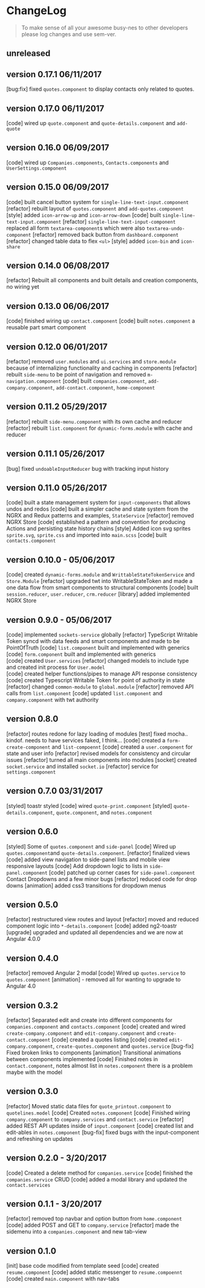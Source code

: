 # ChangeLog 
>To make sense of all your awesome busy-nes to other developers please log changes and use sem-ver. 

## unreleased

## version 0.17.1 06/11/2017
[bug:fix] fixed `quotes.component` to display contacts only related to quotes.

## version 0.17.0 06/11/2017
[code] wired up `quote.component` and `quote-details.component` and `add-quote`

## version 0.16.0 06/09/2017
[code] wired up `Companies.components`, `Contacts.components` and `UserSettings.component`

## version 0.15.0 06/09/2017
[code] built cancel button system for `single-line-text-input.component`
[refactor] rebuilt layout of `quotes.component` and `add-quotes.component`
[style] added `icon-arrow-up` and `icon-arrow-down`
[code] built `single-line-text-input.component`
[refactor] `single-line-text-input-component` replaced all form `textarea-component`s which were also `textarea-undo-component`
[refactor] removed back button from `dashboard.component`
[refactor] changed table data to flex `<ul>`
[style] added `icon-bin` and `icon-share`

## version 0.14.0 06/08/2017
[refactor] Rebuilt all components and built details and creation components, no wiring yet  

## version 0.13.0 06/06/2017
[code] finished wiring up `contact.component`
[code] built `notes.component` a reusable part smart component

## version 0.12.0 06/01/2017
[refactor] removed `user.modules` and `ui.services` and `store.module` because of internalizing functionality and caching in components
[refactor] rebuilt `side-menu` to be point of navigation and removed `m-navigation.component`
[code] built `companies.component`, `add-company.component`, `add-contact.component`, `home-component`
 
## version 0.11.2 05/29/2017
[refactor] rebuilt `side-menu.component` with its own cache and reducer
[refactor] rebuilt `list.component` for `dynamic-forms.module` with cache and reducer

## version 0.11.1 05/26/2017
[bug] fixed `undoableInputReducer` bug with tracking input history

## version 0.11.0 05/26/2017
[code] built a state management system for `input-components` that allows undos and redos
[code] built a simpler cache and state system from the NGRX and Redux patterns and examples, `StateService`
[refactor] removed NGRX Store
[code] established a pattern and convention for producing Actions and persisting state history chains
[style] Added icon svg sprites `sprite.svg`, `sprite.css` and imported into `main.scss`
[code] built `contacts.component` 

## version 0.10.0 - 05/06/2017
[code] created `dynamic-forms.module` and `WrittableStateTokenService` and `Store.Module`
[refactor] upgraded twt into WritableStateToken and made a one data flow from smart components to structural components 
[code] built `session.reducer`, `user.reducer`, `crm.reducer`
[library] added implemented NGRX Store

## version 0.9.0 - 05/06/2017
[code] implemented `sockets-service` globally
[refactor] TypeScript Writable Token syncd with data feeds and smart components and made to be PointOfTruth
[code] `list.component` built and implemented with generics 
[code] `form.component` built and implemented with generics  
[code] created `User.services`
[refactor] changed models to include type and created init process for `User.model`  
[code] created helper functions/pipes to manage API response consistency
[code] created Typescript Writable Token <TWT> for point of authority in state
[refactor] changed `common-module` to `global.module`
[refactor] removed API calls from `list.component`
[code] updated `list.component` and `company.component` with twt authority

## version 0.8.0
[refactor] routes redone for lazy loading of modules
[test] fixed mocha.. kindof. needs to have services faked, I think...
[code] created a `form-create-component` and `list-compoennt`
[code] created a `user.component` for state and user info
[refactor] revised models for consistency and circular issues
[refactor] turned all main components into modules
[socket] created `socket.service` and installed `socket.io`
[refactor] service for `settings.component`

## version 0.7.0 03/31/2017
[styled] toastr styled
[code] wired `quote-print.component`
[styled] `quote-details.component`, `quote.component`, and `notes.component`

## version 0.6.0
[styled] Some of `quotes.component` and `side-panel`
[code] Wired up `quotes.component`and `quote-details.component`.
[refactor] finalized views
[code] added view navigation to side-panel lists and mobile view responsive layouts
[code] Add dropdown logic to lists in `side-panel.component`
[code] patched up corner cases for `side-panel.component` Contact Dropdowns and a few minor bugs 
[refactor] reduced code for drop downs
[animation] added css3 transitions for dropdown menus

## version 0.5.0
[refactor] restructured view routes and layout
[refactor] moved and reduced component logic into `*-details.component`
[code] added ng2-toastr
[upgrade] upgraded and updated all dependencies and we are now at Angular 4.0.0

## version 0.4.0
[refactor] removed Angular 2 modal
[code] Wired up `quotes.service` to `quotes.component`
[animation] - removed all for wanting to upgrade to Angular 4.0

## version 0.3.2
[refactor] Separated edit and create into different components for `companies.component` and `contacts.component`
[code] created and wired `create-company.component` and `edit-company.component` and `create-contact.compoent`
[code] created a quotes listing
[code] created `edit-company.component`, `create-quotes.component` and `quotes.service`
[bug-fix] Fixed broken links to components
[animation] Transitional animations between components implemented
[code] Finished notes in `contact.component`, notes almost list in `notes.component` there is a problem maybe with the model

## version 0.3.0
[refactor] Moved static data files for `quote_printout.component` to `quotelines.model`
[code] Created `notes.component`
[code] Finished wiring `company.component` to `company.services` and `contact.service`
[refactor] added REST API updates inside of `input.component`
[code] created list and edit-ables in `notes.component`
[bug-fix] fixed bugs with the input-component and refreshing on updates

## version 0.2.0 - 3/20/2017

[code] Created a delete method for `companies.service`
[code] finished the `companies.service` CRUD
[code] added a modal library and updated the `contact.services`

## version 0.1.1 - 3/20/2017

[refactor] removed top navbar and option button from `home.component`
[code] added POST and GET to `company.service`
[refactor] made the sidemenu into a `companies.component` and new tab-view

## version 0.1.0

[init] base code modified from template seed
[code] created `resume.component`
[code] added static messenger to `resume.compoennt`
[code] created `main.component` with nav-tabs